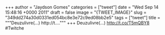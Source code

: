 
+++
author = "Jaydson Gomes"
categories = ["tweet"]
date = "Wed Sep 14 15:48:16 +0000 2011"
draft = false
image = "{TWEET_IMAGE}"
slug = "349dd274a30d0331ed054bc8e3e72c9ed08bb2e5"
tags = ["tweet"]
title = """Deuzulivre(...) http://t...."""
+++
Deuzulivre(...) http://t.co/T5mQBY8 #Twitche
